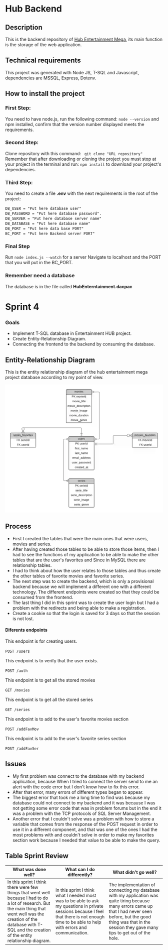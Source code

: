# Hub Backend

## Description

This is the backend repository of [Hub Entertainment Mega](https://github.com/Jonhy-D/hub-entertainment-mega), its main function is the storage of the web application.

## Technical requirements

This project was generated with Node JS, T-SQL and Javascript, dependencies are MSSQL, Express, Dotenv.

## How to install the project

### First Step: 

You need to have node.js, run the following command: `node --version` and npm installed, confirm that the version number displayed meets the requirements.

### Second Step: 

Clone repository with this command:
` git clone "URL repository"`
Remember that after downloading or cloning the project you must stop at your project in the terminal and run: `npm install` to download your project's dependencies.

### Third Step:

You need to create a file **.env** with the next requirements in the root of the project:
```
DB_USER = "Put here database user"
DB_PASSWORD = "Put here database password".
DB_SERVER = "Put here database server name"
DB_DATABASE = "Put here database name"
DB_PORT = "Put here data base PORT"
BC_PORT = "Put here Backend server PORT"
```

### Final Step

Run `node index.js --watch` for a server Navigate to localhost and the PORT that you will put in the BC_PORT.

### Remember need a database

The database is in the file called **HubEnterntainment.dacpac**

# Sprint 4

### Goals

- Implement T-SQL database in Entertainment HUB project.
- Create Entity-Relationship Diagram.
- Connecting the frontend to the backend by consuming the database.

## Entity-Relationship Diagram

This is the entity relationship diagram of the hub entertainment mega project database according to my point of view.

![Entity-Relationship Diagram Image](/public/Entity-Relationship.webp)

## Process

- First I created the tables that were the main ones that were users, movies and series. 
- After having created those tables to be able to store those items, then I had to see the functions of my application to be able to make the other tables that are the user's favorites and Since in MySQL there are relationship tables.
- I had to think about how the user relates to those tables and thus create the other tables of favorite movies and favorite series.
- The next step was to create the backend, which is only a provisional backend because we will implement a different one with a different technology. The different endpoints were created so that they could be consumed from the frontend.
- The last thing I did in this sprint was to create the user login but I had a problem with the redirects and being able to make a registration.
- Create a cookie so that the login is saved for 3 days so that the session is not lost.

#### Diferents endpoints
This endpoint is for creating users.

`POST /users` 

This endpoint is to verify that the user exists.

`POST /auth `

This endpoint is to get all the stored movies

`GET /movies`

This endpoint is to get all the stored series

`GET /series`

This endpoint is to add to the user's favorite movies section

`POST /addFavMov`

This endpoint is to add to the user's favorite series section

`POST /addFavSer`

## Issues

- My first problem was connect to the database with my backend application, because When I tried to connect the server send to me an alert with the code error but I don't know how to fix this error.
- After that error, many errors of different types began to appear.
- The biggest error that took me a long time to find was because my database could not connect to my backend and it was because I was not getting some error code that was in problem forums but in the end it was a problem with the TCP protocols of SQL Server Management.
- Another error that I couldn't solve was a problem with how to store a variable that comes from the response of the POST request in order to use it in a different component, and that was one of the ones I had the most problems with and couldn't solve in order to make my favorites section work because I needed that value to be able to make the query.

## Table Sprint Review

| **What was done well?** | **What can I do differently?** | **What didn't go well?** |
------------------|----------------------------|-----------------------
| In this sprint I think there were few things that went well because I had to do a lot of research. But the main thing that went well was the creation of the database with T-SQL and the creation of the entity relationship diagram. | In this sprint I think what I needed most was to be able to ask my questions in private sessions because I feel that there is not enough time to be able to help with errors and communication. | The implementation of connecting my database with my application was quite tiring because many errors came up that I had never seen before, but the good thing was that in the session they gave many tips to get out of the hole. |